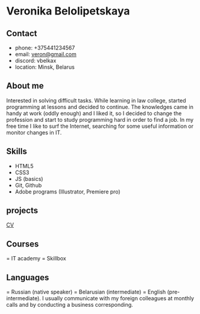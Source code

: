 # Veronika Belolipetskaya

## Contact
+ phone: +375441234567
+ email: veron@gmail.com
+ discord: vbelkax
+ location: Minsk, Belarus

## About me
Interested in solving difficult tasks. While learning in law college, started programming at lessons and decided to continue. The knowledges came in handy at work (oddly enough) and I liked it, so I decided to change the profession and start to study programming hard in order to find a job.
In my free time I like to surf the Internet, searching for some useful information or monitor changes in IT.

## Skills
+ HTML5
+ CSS3
+ JS (basics)
+ Git, Github
+ Adobe programs (Illustrator, Premiere pro)

## projects
[CV](https://vbelkax.github.io/rsschool-cv/cv)

## Courses
= IT academy
= Skillbox

## Languages
= Russian (native speaker)
= Belarusian (intermediate)
= English (pre-intermediate). I usually communicate with my foreign colleagues at monthly calls and by conducting a business corresponding.
